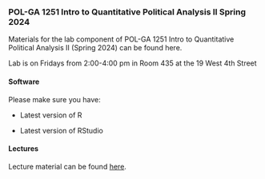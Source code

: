 ### POL-GA 1251 Intro to Quantitative Political Analysis II Spring 2024

Materials for the lab component of  POL-GA 1251 Intro to Quantitative Political Analysis II (Spring 2024) can be found here. 

Lab is on Fridays from 2:00-4:00 pm in Room 435 at the 19 West 4th Street

#### Software

Please make sure you have:

- Latest version of R

- Latest version of RStudio

#### Lectures

Lecture material can be found [here](https://cyrussamii.com/?page_id=3893). 
